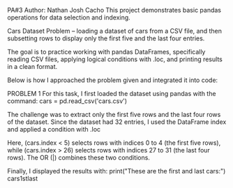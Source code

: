 PA#3
Author: Nathan Josh Cacho
This project demonstrates basic pandas operations for data selection and indexing.

Cars Dataset Problem – loading a dataset of cars from a CSV file, and then subsetting rows to display only the first five and the last four entries.

The goal is to practice working with pandas DataFrames, specifically reading CSV files, applying logical conditions with .loc, and printing results in a clean format.

Below is how I approached the problem given and integrated it into code:

PROBLEM 1
For this task, I first loaded the dataset using pandas with the command:
cars = pd.read_csv('cars.csv')

The challenge was to extract only the first five rows and the last four rows of the dataset. Since the dataset had 32 entries, I used the DataFrame index and applied a condition with .loc

Here, (cars.index < 5) selects rows with indices 0 to 4 (the first five rows), while (cars.index > 26) selects rows with indices 27 to 31 (the last four rows). The OR (|) combines these two conditions.

Finally, I displayed the results with:
print("These are the first and last cars:")
cars1stlast


